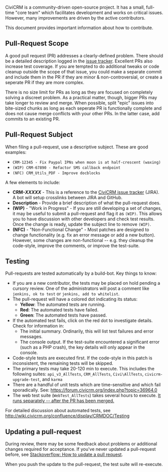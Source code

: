 CiviCRM is a community-driven open-source project. It has a small,
full-time "core team" which facilitates development and works on critical
issues. However, many improvements are driven by the active contributors.

This document provides important information about how to contribute.

## Pull-Request Scope

A good pull request (PR) addresses a clearly-defined problem. There should be a detailed description logged in the [issue tracker](http://issues.civicrm.org/). Excellent PRs also increase test coverage. If you are tempted to do additional tweaks or code cleanup outside the scope of that issue, you could make a separate commit and include them in the PR if they are minor & non-controversial, or create a seperate PR if they are more complex.

There is no size limit for PRs as long as they are focused on completely solving a discreet problem. As a practical matter, though, bigger PRs may take longer to review and merge. When possible, split "epic" issues into bite-sized chunks as long as each seperate PR is functionally complete and does not cause merge conflicts with your other PRs. In the latter case, add commits to an existing PR.

## Pull-Request Subject

When filing a pull-request, use a descriptive subject. These are good examples:

 * `CRM-12345 - Fix Paypal IPNs when moon is at half-crescent (waxing)`
 * `(WIP) CRM-67890 - Refactor SMS callback endpoint`
 * `(NFC) CRM_Utils_PDF - Improve docblocks`

A few elements to include:

 * **CRM-_XXXXX_** - This is a reference to the [CiviCRM issue tracker](http://issues.civicrm.org/)
   (JIRA). A bot will setup crosslinks between JIRA and GitHub.
 * **Description** - Provide a brief description of what the pull-request does.
 * **(WIP)** - "Work in Progress" - If you are still developing a set of
   changes, it may be useful to submit a pull-request and flag it as
   `(WIP)`. This allows you to have discussion with other developers and
   check test results. Once the change is ready, update the subject line
   to remove `(WIP)`.
 * **(NFC)** - "Non-Functional Change" - Most patches are designed to
   change functionality (e.g. fix an error message or add a new button).
   However, some changes are non-functional -- e.g. they cleanup the
   code-style, improve the comments, or improve the test-suite.

## Testing

Pull-requests are tested automatically by a build-bot. Key things to know:

 * If you are a new contributor, the tests may be placed on hold pending a
   cursory review. One of the administrators will post a comment like
   `jenkins, ok to test` or `jenkins, add to whitelist`.
 * The pull-request will have a colored dot indicating its status:
   * **Yellow**: The automated tests are running.
   * **Red**: The automated tests have failed.
   * **Green**: The automated tests have passed.
 * If the automated test fails, click on the red dot to investigate details. Check for information in:
   * The initial summary. Ordinarily, this will list test failures and error messages.
   * The console output. If the test-suite encountered a significant error (such as a PHP crash),
     the key details will only appear in the console.
 * Code-style tests are executed first. If the code-style in this patch is inconsistent, the remaining tests will be skipped.
 * The primary tests may take 20-120 min to execute. This includes the following suites: `api_v3_AllTests`, `CRM_AllTests`, `Civi\AllTests`, `civicrm-upgrade-test`, and `karma`
 * There are a handful of unit tests which are time-sensitive and which fail sporadically. See: https://forum.civicrm.org/index.php?topic=36964.0
 * The web test suite (`WebTest_AllTests`) takes several hours to execute. [It runs separately -- after the PR has been merged.](https://test.civicrm.org/job/CiviCRM-WebTest-Matrix/)

For detailed discussion about automated tests, see http://wiki.civicrm.org/confluence/display/CRMDOC/Testing

## Updating a pull-request

During review, there may be some feedback about problems or additional
changes required for acceptance.  If you've never updated a pull-request
before, see [Stackoverflow: How to update a pull request](http://stackoverflow.com/questions/9790448/how-to-update-a-pull-request).

When you push the update to the pull-request, the test suite will re-execute.
